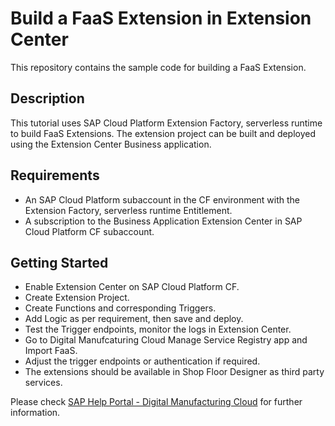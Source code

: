 # Build a FaaS Extension in Extension Center 
This repository contains the sample code for building a FaaS Extension.

## Description

This tutorial uses SAP Cloud Platform Extension Factory, serverless runtime to build FaaS Extensions. The extension project can be built and deployed using the Extension Center Business application.

Requirements
-------------
- An SAP Cloud Platform subaccount in the CF environment with the Extension Factory, serverless runtime Entitlement.
- A subscription to the Business Application Extension Center in SAP Cloud Platform CF subaccount.

Getting Started
----------------
- Enable Extension Center on SAP Cloud Platform CF.
- Create Extension Project.
- Create Functions and corresponding Triggers.
- Add Logic as per requirement, then save and deploy.
- Test the Trigger endpoints, monitor the logs in Extension Center.
- Go to Digital Manufcaturing Cloud Manage Service Registry app and Import FaaS.
- Adjust the trigger endpoints or authentication if required.
- The extensions should be available in Shop Floor Designer as third party services.

Please check [SAP Help Portal - Digital Manufacturing Cloud](https://help.sap.com/viewer/product/SAP_DIGITAL_MANUFACTURING_CLOUD/latest/en-US?task=develop_task "SAP Help Portal - Digital Manufacturing Cloud") for further information.
